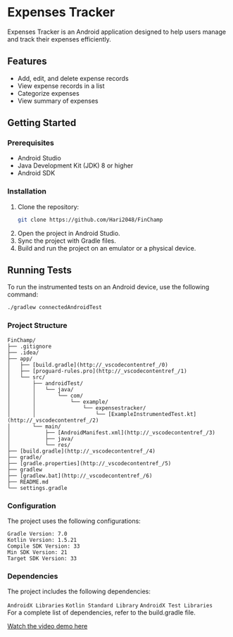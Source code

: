 # Expenses Tracker

Expenses Tracker is an Android application designed to help users manage and track their expenses efficiently.

## Features

- Add, edit, and delete expense records
- View expense records in a list
- Categorize expenses
- View summary of expenses

## Getting Started

### Prerequisites

- Android Studio
- Java Development Kit (JDK) 8 or higher
- Android SDK

### Installation

1. Clone the repository:
    ```sh
    git clone https://github.com/Hari2048/FinChamp
    ```
2. Open the project in Android Studio.
3. Sync the project with Gradle files.
4. Build and run the project on an emulator or a physical device.

## Running Tests

To run the instrumented tests on an Android device, use the following command:

```sh
./gradlew connectedAndroidTest
```

### Project Structure
```
FinChamp/
├── .gitignore
├── .idea/
├── app/
│   ├── [build.gradle](http://_vscodecontentref_/0)
│   ├── [proguard-rules.pro](http://_vscodecontentref_/1)
│   └── src/
│       ├── androidTest/
│       │   └── java/
│       │       └── com/
│       │           └── example/
│       │               └── expensestracker/
│       │                   └── [ExampleInstrumentedTest.kt](http://_vscodecontentref_/2)
│       └── main/
│           ├── [AndroidManifest.xml](http://_vscodecontentref_/3)
│           ├── java/
│           └── res/
├── [build.gradle](http://_vscodecontentref_/4)
├── gradle/
├── [gradle.properties](http://_vscodecontentref_/5)
├── gradlew
├── [gradlew.bat](http://_vscodecontentref_/6)
├── README.md
└── settings.gradle
```


### Configuration
The project uses the following configurations:
```
Gradle Version: 7.0
Kotlin Version: 1.5.21
Compile SDK Version: 33
Min SDK Version: 21
Target SDK Version: 33
```

### Dependencies
The project includes the following dependencies:

`AndroidX Libraries`
`Kotlin Standard Library`
`AndroidX Test Libraries`\
For a complete list of dependencies, refer to the build.gradle file.


[Watch the video demo here](https://drive.google.com/file/d/1xr9Ld6r3lZAIeQSBm7zUEOGoGzf8Zh53/view?usp=drive_link)
